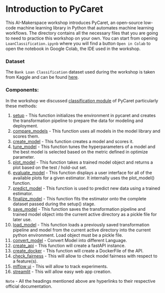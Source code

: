 # Introduction to PyCaret
This AI-Makerspace workshop introduces PyCaret, an open-source low-code machine learning library in Python that automates machine learning workflows. The directory contains all the necessary files that you are going to need to practice this workshop on your own. You can start from opening `LoanClassification.ipynb` where you will find a button `Open in Colab` to open the notebook in Google Colab, the IDE used in the workshop.

### Dataset
The `Bank Loan Classification` dataset used during the workshop is taken from Kaggle and can be found [here]('https://www.kaggle.com/sriharipramod/bank-loan-classification').

### Components:
In the workshop we discussed [classification module]('https://pycaret.gitbook.io/docs/') of PyCaret particularly these methods:

1. [setup]('https://pycaret.gitbook.io/docs/get-started/functions/initialize#setting-up-environment') - This function initializes the environment in pycaret and creates the transformation pipeline to prepare the data for modeling and deployment.
2. [compare_models]('https://pycaret.gitbook.io/docs/get-started/functions/train#compare_models') - This function uses all models in the model library and scores them.
3. [create_model]('https://pycaret.gitbook.io/docs/get-started/functions/train#create_model') - This function creates a model and scores it.  
4. [tune_model]('https://pycaret.gitbook.io/docs/get-started/functions/optimize#tune_model') - This function tunes the hyperparameters of a model and the best model is selected based on the metric defined in optimize parameter.
5. [plot_model]('https://pycaret.gitbook.io/docs/get-started/functions/analyze#plot_model') - This function takes a trained model object and returns a plot based on the test / hold-out set.
6. [evaluate_model]('https://pycaret.gitbook.io/docs/get-started/functions/analyze#evaluate_model') - This function displays a user interface for all of the available plots for a given estimator. It internally uses the plot_model() function.
7. [predict_model]('https://pycaret.gitbook.io/docs/get-started/functions/deploy#predict_model') - This function is used to predict new data using a trained estimator.
8. [finalize_model]('https://pycaret.gitbook.io/docs/get-started/functions/deploy#finalize_model') - This function fits the estimator onto the complete dataset passed during the setup() stage.
9. [save_model]('https://pycaret.gitbook.io/docs/get-started/functions/deploy#save_model') - This function saves the transformation pipeline and trained model object into the current active directory as a pickle file for later use.
10. [load_model]('https://pycaret.gitbook.io/docs/get-started/functions/deploy#load_model') - This function loads a previously saved transformation pipeline and model from the current active directory into the current python environment. Load object must be a pickle file.
11. [convert_model]('https://pycaret.gitbook.io/docs/get-started/functions/deploy#convert_model') - Convert Model into different Language. 
12. [create_api]('https://pycaret.gitbook.io/docs/get-started/functions/deploy#create_api') - This function will create a fastAPI instance. 
13. [create_docker]('https://pycaret.gitbook.io/docs/get-started/functions/deploy#create_docker') - This function will create a DockerFile of the API. 
14. [check_fairness]('https://pycaret.gitbook.io/docs/get-started/functions/analyze#check_fairness') - This will allow to check model fairness with respect to a feature(s).
15. [mlflow ui]('https://www.mlflow.org/docs/latest/index.html') - This will allow to track experiments.
16. [streamlit]('https://docs.streamlit.io/') - This will allow easy web app creation.

`Note` - All the headings mentioned above are hyperlinks to their respective official documentation.
